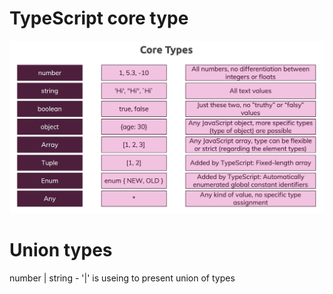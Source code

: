 # TypeScript core type

<img src="images\coreTypes.png"></img>

# Union types

number | string - '|' is useing to present union of types
